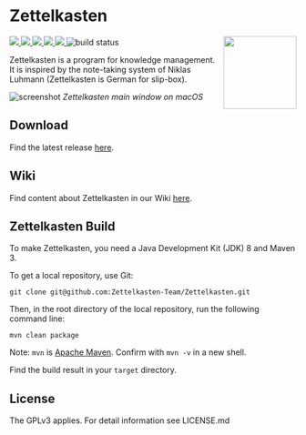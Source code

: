 # Zettelkasten

<img src="src/main/resources/de/danielluedecke/zettelkasten/resources/icons/zkn3-256x256.png" height="128" align="right"/>

<p>
    <a href="https://github.com/Zettelkasten-Team/Zettelkasten/releases" alt="Release">
        <img src="https://img.shields.io/github/release/Zettelkasten-Team/Zettelkasten.svg" />
    </a>
     <a href="https://github.com/Zettelkasten-Team/Zettelkasten/releases" alt="Downloads">
        <img src="https://img.shields.io/github/downloads/Zettelkasten-Team/Zettelkasten/total.svg" />
     </a>       
     <a href="https://github.com/Zettelkasten-Team/Zettelkasten/issues" alt="Resolution time">
        <img src="http://isitmaintained.com/badge/resolution/Zettelkasten-Team/Zettelkasten.svg" />
    </a>
     <a href="https://github.com/Zettelkasten-Team/Zettelkasten/issues" alt="Open Issues">
        <img src="http://isitmaintained.com/badge/open/Zettelkasten-Team/Zettelkasten.svg" />
     </a>            
    <a href="https://github.com/Zettelkasten-Team/Zettelkasten/graphs/contributors" alt="Contributors">
        <img src="https://img.shields.io/github/contributors/Zettelkasten-Team/Zettelkasten" />
    </a>
    <img src="https://github.com/Zettelkasten-Team/Zettelkasten/workflows/Java%20CI%20with%20Maven/badge.svg" alt="build status"/>
</p>


Zettelkasten is a program for knowledge management. It is inspired by the note-taking system of Niklas Luhmann (Zettelkasten is German for slip-box).

![screenshot](http://zettelkasten.danielluedecke.de/img/gallery/zkn1.png)
*Zettelkasten main window on macOS*

## Download

Find the latest release [here](https://github.com/Zettelkasten-Team/Zettelkasten/releases).

## Wiki

Find content about Zettelkasten in our Wiki [here](https://github.com/Zettelkasten-Team/Zettelkasten/wiki).

## Zettelkasten Build

To make Zettelkasten, you need a Java Development Kit (JDK) 8 and Maven 3.  

To get a local repository, use Git:

```shell
git clone git@github.com:Zettelkasten-Team/Zettelkasten.git
```

Then, in the root directory of the local repository, run the following command line:

```shell
mvn clean package
```
Note: `mvn` is [Apache Maven](https://maven.apache.org/install.html). Confirm with `mvn -v` in a new shell.

Find the build result in your `target` directory.


## License

The GPLv3 applies. For detail information see LICENSE.md
